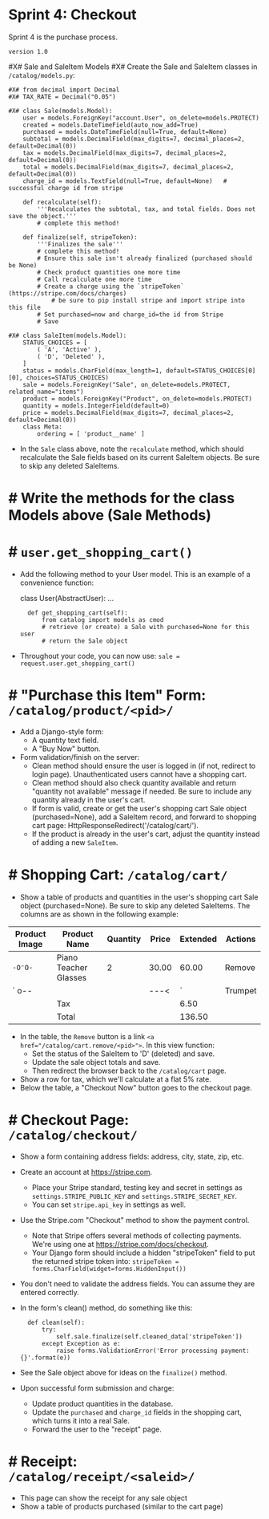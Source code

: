 # Sprint 4: Checkout

Sprint 4 is the purchase process.

`version 1.0`

#X# Sale and SaleItem Models
#X# Create the Sale and SaleItem classes in `/catalog/models.py`:

    #X# from decimal import Decimal
    #X# TAX_RATE = Decimal("0.05")

    #X# class Sale(models.Model):
        user = models.ForeignKey("account.User", on_delete=models.PROTECT)
        created = models.DateTimeField(auto_now_add=True)
        purchased = models.DateTimeField(null=True, default=None)
        subtotal = models.DecimalField(max_digits=7, decimal_places=2, default=Decimal(0))
        tax = models.DecimalField(max_digits=7, decimal_places=2, default=Decimal(0))
        total = models.DecimalField(max_digits=7, decimal_places=2, default=Decimal(0))
        charge_id = models.TextField(null=True, default=None)   # successful charge id from stripe

        def recalculate(self):
            '''Recalculates the subtotal, tax, and total fields. Does not save the object.'''
            # complete this method!

        def finalize(self, stripeToken):
            '''Finalizes the sale'''
            # complete this method!
            # Ensure this sale isn't already finalized (purchased should be None)
            # Check product quantities one more time
            # Call recalculate one more time
            # Create a charge using the `stripeToken` (https://stripe.com/docs/charges)
                # be sure to pip install stripe and import stripe into this file
            # Set purchased=now and charge_id=the id from Stripe
            # Save

    #X# class SaleItem(models.Model):
        STATUS_CHOICES = [
            ( 'A', 'Active' ),
            ( 'D', 'Deleted' ),
        ]
        status = models.CharField(max_length=1, default=STATUS_CHOICES[0][0], choices=STATUS_CHOICES)
        sale = models.ForeignKey("Sale", on_delete=models.PROTECT, related_name="items")
        product = models.ForeignKey("Product", on_delete=models.PROTECT)
        quantity = models.IntegerField(default=0)
        price = models.DecimalField(max_digits=7, decimal_places=2, default=Decimal(0))
        class Meta:
            ordering = [ 'product__name' ]

* In the `Sale` class above, note the `recalculate` method, which should recalculate the Sale fields based on its current SaleItem objects. Be sure to skip any deleted SaleItems.


# # Write the methods for the class Models above (Sale Methods)


# # `user.get_shopping_cart()`

* Add the following method to your User model. This is an example of a convenience function:

    class User(AbstractUser):
        ...

        def get_shopping_cart(self):
            from catalog import models as cmod
            # retrieve (or create) a Sale with purchased=None for this user
            # return the Sale object

* Throughout your code, you can now use: `sale = request.user.get_shopping_cart()`

# # "Purchase this Item" Form: `/catalog/product/<pid>/`

* Add a Django-style form:
  * A quantity text field.
  * A "Buy Now" button.
* Form validation/finish on the server:
  * Clean method should ensure the user is logged in (if not, redirect to login page). Unauthenticated users cannot have a shopping cart.
  * Clean method should also check quantity available and return "quantity not available" message if needed. Be sure to include any quantity already in the user's cart.
  * If form is valid, create or get the user's shopping cart Sale object (purchased=None), add a SaleItem record, and forward to shopping cart page: HttpResponseRedirect('/catalog/cart/').
  * If the product is already in the user's cart, adjust the quantity instead of adding a new `SaleItem`.
 
# # Shopping Cart: `/catalog/cart/`

* Show a table of products and quantities in the user's shopping cart Sale object (purchased=None). Be sure to skip any deleted SaleItems. The columns are as shown in the following example:

| Product Image   | Product Name          | Quantity | Price | Extended | Actions |
|-----------------|-----------------------|----------|-------|----------|---------|
| ` -OᵔO- `       | Piano Teacher Glasses | 2        | 30.00 |   60.00  | Remove  |
| ` o--|||---<| ` | Trumpet               | 1        | 70.00 |   70.00  | Remove  |
|                 | Tax                   |          |       |    6.50  |         |
|                 | Total                 |          |       |  136.50  |         |

* In the table, the `Remove` button is a link `<a href="/catalog/cart.remove/<pid>">`.  In this view function:
  *  Set the status of the SaleItem to 'D' (deleted) and save.
  *  Update the sale object totals and save.
  *  Then redirect the browser back to the `/catalog/cart` page.
* Show a row for tax, which we'll calculate at a flat 5% rate.
* Below the table, a "Checkout Now" button goes to the checkout page.

# # Checkout Page: `/catalog/checkout/`

* Show a form containing address fields: address, city, state, zip, etc.
* Create an account at https://stripe.com.
  * Place your Stripe standard, testing key and secret in settings as `settings.STRIPE_PUBLIC_KEY` and `settings.STRIPE_SECRET_KEY`.
  * You can set `stripe.api_key` in settings as well.
* Use the Stripe.com "Checkout" method to show the payment control.
  * Note that Stripe offers several methods of collecting payments. We're using one at https://stripe.com/docs/checkout.
  * Your Django form should include a hidden "stripeToken" field to put the returned stripe token into: `stripeToken = forms.CharField(widget=forms.HiddenInput())`
* You don't need to validate the address fields. You can assume they are entered correctly.
* In the form's clean() method, do something like this:

        def clean(self):
            try:
                self.sale.finalize(self.cleaned_data['stripeToken'])
            except Exception as e:
                raise forms.ValidationError('Error processing payment: {}'.format(e))

* See the Sale object above for ideas on the `finalize()` method.
* Upon successful form submission and charge:
  * Update product quantities in the database.
  * Update the `purchased` and `charge_id` fields in the shopping cart, which turns it into a real Sale.
  * Forward the user to the "receipt" page.

# # Receipt: `/catalog/receipt/<saleid>/`

* This page can show the receipt for any sale object
* Show a table of products purchased (similar to the cart page)
